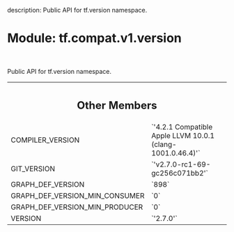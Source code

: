 description: Public API for tf.version namespace.

<div itemscope itemtype="http://developers.google.com/ReferenceObject">
<meta itemprop="name" content="tf.compat.v1.version" />
<meta itemprop="path" content="Stable" />
<meta itemprop="property" content="COMPILER_VERSION"/>
<meta itemprop="property" content="GIT_VERSION"/>
<meta itemprop="property" content="GRAPH_DEF_VERSION"/>
<meta itemprop="property" content="GRAPH_DEF_VERSION_MIN_CONSUMER"/>
<meta itemprop="property" content="GRAPH_DEF_VERSION_MIN_PRODUCER"/>
<meta itemprop="property" content="VERSION"/>
</div>

# Module: tf.compat.v1.version

<!-- Insert buttons and diff -->

<table class="tfo-notebook-buttons tfo-api nocontent" align="left">

</table>



Public API for tf.version namespace.





<!-- Tabular view -->
 <table class="responsive fixed orange">
<colgroup><col width="214px"><col></colgroup>
<tr><th colspan="2"><h2 class="add-link">Other Members</h2></th></tr>

<tr>
<td>
COMPILER_VERSION<a id="COMPILER_VERSION"></a>
</td>
<td>
`'4.2.1 Compatible Apple LLVM 10.0.1 (clang-1001.0.46.4)'`
</td>
</tr><tr>
<td>
GIT_VERSION<a id="GIT_VERSION"></a>
</td>
<td>
`'v2.7.0-rc1-69-gc256c071bb2'`
</td>
</tr><tr>
<td>
GRAPH_DEF_VERSION<a id="GRAPH_DEF_VERSION"></a>
</td>
<td>
`898`
</td>
</tr><tr>
<td>
GRAPH_DEF_VERSION_MIN_CONSUMER<a id="GRAPH_DEF_VERSION_MIN_CONSUMER"></a>
</td>
<td>
`0`
</td>
</tr><tr>
<td>
GRAPH_DEF_VERSION_MIN_PRODUCER<a id="GRAPH_DEF_VERSION_MIN_PRODUCER"></a>
</td>
<td>
`0`
</td>
</tr><tr>
<td>
VERSION<a id="VERSION"></a>
</td>
<td>
`'2.7.0'`
</td>
</tr>
</table>


